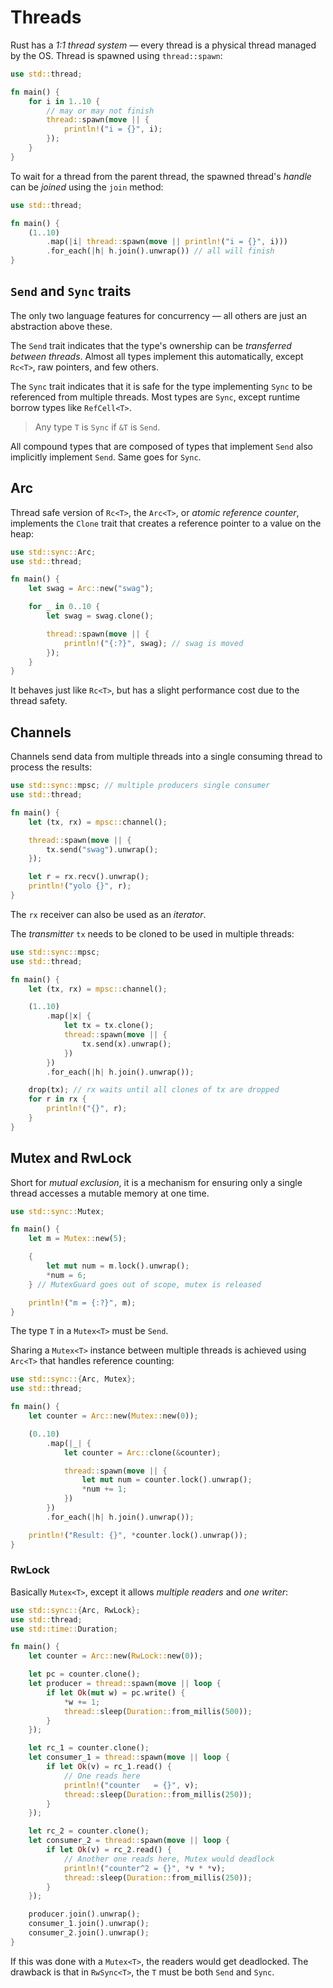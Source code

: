 # Threads

Rust has a _1:1 thread system_ — every thread is a physical thread managed by
the OS. Thread is spawned using `thread::spawn`:

```rust
use std::thread;

fn main() {
    for i in 1..10 {
        // may or may not finish
        thread::spawn(move || {
            println!("i = {}", i);
        });
    }
}
```

To wait for a thread from the parent thread, the spawned thread's _handle_ can
be _joined_ using the `join` method:

```rust
use std::thread;

fn main() {
    (1..10)
        .map(|i| thread::spawn(move || println!("i = {}", i)))
        .for_each(|h| h.join().unwrap()) // all will finish
}
```

## `Send` and `Sync` traits

The only two language features for concurrency — all others are just an
abstraction above these.

The `Send` trait indicates that the type's ownership can be _transferred between
threads_. Almost all types implement this automatically, except `Rc<T>`, raw
pointers, and few others.

The `Sync` trait indicates that it is safe for the type implementing `Sync` to
be referenced from multiple threads. Most types are `Sync`, except runtime
borrow types like `RefCell<T>`.

> Any type `T` is `Sync` if `&T` is `Send`.

All compound types that are composed of types that implement `Send` also
implicitly implement `Send`. Same goes for `Sync`.

## Arc

Thread safe version of `Rc<T>`, the `Arc<T>`, or _atomic reference counter_,
implements the `Clone` trait that creates a reference pointer to a value on the
heap:

```rust
use std::sync::Arc;
use std::thread;

fn main() {
    let swag = Arc::new("swag");

    for _ in 0..10 {
        let swag = swag.clone();

        thread::spawn(move || {
            println!("{:?}", swag); // swag is moved
        });
    }
}
```

It behaves just like `Rc<T>`, but has a slight performance cost due to the
thread safety.

## Channels

Channels send data from multiple threads into a single consuming thread to
process the results:

```rust
use std::sync::mpsc; // multiple producers single consumer
use std::thread;

fn main() {
    let (tx, rx) = mpsc::channel();

    thread::spawn(move || {
        tx.send("swag").unwrap();
    });

    let r = rx.recv().unwrap();
    println!("yolo {}", r);
}
```

The `rx` receiver can also be used as an _iterator_.

The _transmitter_ `tx` needs to be cloned to be used in multiple threads:

```rust
use std::sync::mpsc;
use std::thread;

fn main() {
    let (tx, rx) = mpsc::channel();

    (1..10)
        .map(|x| {
            let tx = tx.clone();
            thread::spawn(move || {
                tx.send(x).unwrap();
            })
        })
        .for_each(|h| h.join().unwrap());

    drop(tx); // rx waits until all clones of tx are dropped
    for r in rx {
        println!("{}", r);
    }
}
```

## Mutex and RwLock

Short for _mutual exclusion_, it is a mechanism for ensuring only a single
thread accesses a mutable memory at one time.

```rust
use std::sync::Mutex;

fn main() {
    let m = Mutex::new(5);

    {
        let mut num = m.lock().unwrap();
        *num = 6;
    } // MutexGuard goes out of scope, mutex is released

    println!("m = {:?}", m);
}
```

The type `T` in a `Mutex<T>` must be `Send`.

Sharing a `Mutex<T>` instance between multiple threads is achieved using
`Arc<T>` that handles reference counting:

```rust
use std::sync::{Arc, Mutex};
use std::thread;

fn main() {
    let counter = Arc::new(Mutex::new(0));

    (0..10)
        .map(|_| {
            let counter = Arc::clone(&counter);

            thread::spawn(move || {
                let mut num = counter.lock().unwrap();
                *num += 1;
            })
        })
        .for_each(|h| h.join().unwrap());

    println!("Result: {}", *counter.lock().unwrap());
}
```

### RwLock

Basically `Mutex<T>`, except it allows _multiple readers_ and _one writer_:

```rust
use std::sync::{Arc, RwLock};
use std::thread;
use std::time::Duration;

fn main() {
    let counter = Arc::new(RwLock::new(0));

    let pc = counter.clone();
    let producer = thread::spawn(move || loop {
        if let Ok(mut w) = pc.write() {
            *w += 1;
            thread::sleep(Duration::from_millis(500));
        }
    });

    let rc_1 = counter.clone();
    let consumer_1 = thread::spawn(move || loop {
        if let Ok(v) = rc_1.read() {
            // One reads here
            println!("counter   = {}", v);
            thread::sleep(Duration::from_millis(250));
        }
    });

    let rc_2 = counter.clone();
    let consumer_2 = thread::spawn(move || loop {
        if let Ok(v) = rc_2.read() {
            // Another one reads here, Mutex would deadlock
            println!("counter^2 = {}", *v * *v);
            thread::sleep(Duration::from_millis(250));
        }
    });

    producer.join().unwrap();
    consumer_1.join().unwrap();
    consumer_2.join().unwrap();
}
```

If this was done with a `Mutex<T>`, the readers would get deadlocked. The
drawback is that in `RwSync<T>`, the `T` must be both `Send` and `Sync`.

